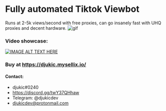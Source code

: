 # Fully automated Tiktok Viewbot
Runs at 2-5k views/second with free proxies, can go insanely fast with UHQ proxies and decent hardware.
![gif](main)

### Video showcase:
[![IMAGE ALT TEXT HERE](https://img.youtube.com/vi/bED-4yyWd2I/0.jpg)](https://www.youtube.com/watch?v=bED-4yyWd2I)

### Buy at https://djukic.mysellix.io/


#### Contact:
* djukic#0240
* https://discord.gg/twY37QHhaw
* Telegram: @djukicdev
* djukicdev@protonmail.com
